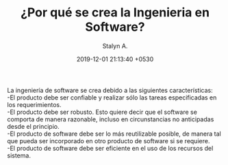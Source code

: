 ﻿---
current: post
navigation: True
class: post-template
subclass: 'post'
author: Stalyn A.
layout: post
title:  "¿Por qué se crea la Ingenieria en Software?"
date:   2019-12-01 21:13:40 +0530
---

  <p>La ingeniería de software se crea debido a las siguientes características:<br>
  -El producto debe ser confiable y realizar sólo las tareas especificadas en los requerimientos.<br>
  -El producto debe ser robusto. Esto quiere decir que el software se comporta de manera razonable, incluso en circunstancias no anticipadas desde el principio.<br>
  -El producto de software debe ser lo más reutilizable posible, de manera tal que pueda ser incorporado en otro producto de software si se requiere.<br>
  -El producto de software debe ser eficiente en el uso de los recursos del sistema.</p>
